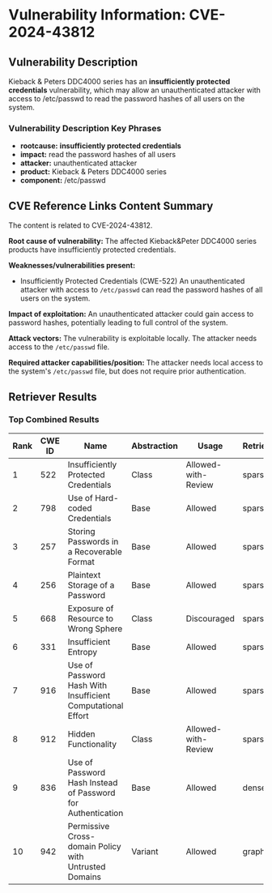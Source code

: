 # Vulnerability Information: CVE-2024-43812

## Vulnerability Description
Kieback & Peters DDC4000 series has an **insufficiently protected credentials** vulnerability, which may allow an unauthenticated attacker with access to /etc/passwd to read the password hashes of all users on the system.

### Vulnerability Description Key Phrases
- **rootcause:** **insufficiently protected credentials**
- **impact:** read the password hashes of all users
- **attacker:** unauthenticated attacker
- **product:** Kieback & Peters DDC4000 series
- **component:** /etc/passwd

## CVE Reference Links Content Summary
The content is related to CVE-2024-43812.

**Root cause of vulnerability:**
The affected Kieback&Peter DDC4000 series products have insufficiently protected credentials.

**Weaknesses/vulnerabilities present:**
- Insufficiently Protected Credentials (CWE-522)
An unauthenticated attacker with access to `/etc/passwd` can read the password hashes of all users on the system.

**Impact of exploitation:**
An unauthenticated attacker could gain access to password hashes, potentially leading to full control of the system.

**Attack vectors:**
The vulnerability is exploitable locally. The attacker needs access to the `/etc/passwd` file.

**Required attacker capabilities/position:**
The attacker needs local access to the system's `/etc/passwd` file, but does not require prior authentication.

## Retriever Results

### Top Combined Results

| Rank | CWE ID | Name | Abstraction | Usage  | Retrievers | Individual Scores |
|------|--------|------|-------------|-------|------------|-------------------|
| 1 | 522 | Insufficiently Protected Credentials | Class | Allowed-with-Review | sparse | 0.280 |
| 2 | 798 | Use of Hard-coded Credentials | Base | Allowed | sparse | 0.230 |
| 3 | 257 | Storing Passwords in a Recoverable Format | Base | Allowed | sparse | 0.218 |
| 4 | 256 | Plaintext Storage of a Password | Base | Allowed | sparse | 0.215 |
| 5 | 668 | Exposure of Resource to Wrong Sphere | Class | Discouraged | sparse | 0.210 |
| 6 | 331 | Insufficient Entropy | Base | Allowed | sparse | 0.206 |
| 7 | 916 | Use of Password Hash With Insufficient Computational Effort | Base | Allowed | sparse | 0.204 |
| 8 | 912 | Hidden Functionality | Class | Allowed-with-Review | sparse | 0.203 |
| 9 | 836 | Use of Password Hash Instead of Password for Authentication | Base | Allowed | dense | 0.582 |
| 10 | 942 | Permissive Cross-domain Policy with Untrusted Domains | Variant | Allowed | graph | 0.002 |


